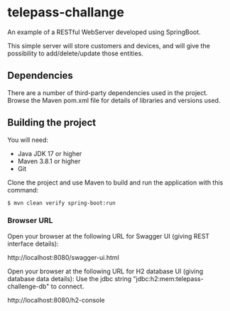 # telepass-challange
An example of a RESTful WebServer developed using SpringBoot.

This simple server will store customers and devices, and will give the possibility to add/delete/update those entities.



## Dependencies
There are a number of third-party dependencies used in the project. Browse the Maven pom.xml file for details of libraries and versions used.

## Building the project
You will need:

*	Java JDK 17 or higher
*	Maven 3.8.1 or higher
*	Git

Clone the project and use Maven to build and run the application with this command:

	$ mvn clean verify spring-boot:run



### Browser URL
Open your browser at the following URL for Swagger UI (giving REST interface details):

http://localhost:8080/swagger-ui.html



Open your browser at the following URL for H2 database UI  (giving database data details):
Use the jdbc string "jdbc:h2:mem:telepass-challenge-db" to connect.

http://localhost:8080/h2-console




